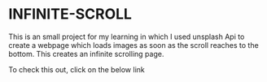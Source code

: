 # INFINITE-SCROLL
This is an small project for my learning in which I used unsplash Api to create a webpage which loads images as soon as the scroll reaches to the bottom.
This creates an infinite scrolling page.

To check this out, click on the below link
